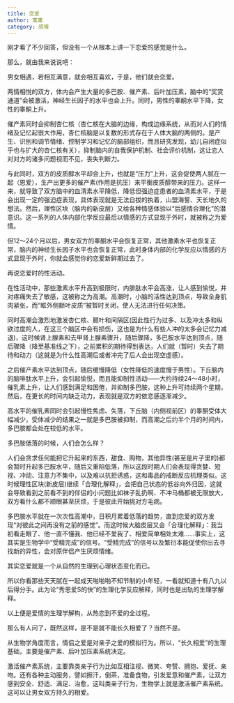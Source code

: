 ```yaml
---
title: 恋爱
author: 寓庸
category: 感情
---
```


刚才看了不少回答，但没有一个从根本上讲一下恋爱的感觉是什么。

 那么，就由我来说说吧：

 男女相遇，若相互满意，就会相互喜欢，于是，他们就会恋爱。

 两情相悦的双方，体内会产生大量的多巴胺、催产素、后叶加压素，脑中的“奖赏通道”会被激活，神经生长因子的水平也会上升。同时，男性的睾酮水平下降，女性的睾酮上升。

 催产素同时会抑制杏仁核（杏仁核在大脑的边缘，构成边缘系统，从而对人们的情绪及记忆起很大作用，杏仁核脑是以复数的形式存在于人体大脑的两侧的。是产生、识别和调节情绪、控制学习和记忆的脑部组织，而且研究发现，幼儿自闭症似乎也与扩大的杏仁核有关），抑制脑内的自我保护机制、社会评价机制，这让恋人对对方的诸多问题视而不见，丧失判断力。

 与此同时，双方的皮质醇水平却会上升，也就是“压力”上升，这会促使两人腻在一起（恩爱），生产出更多的催产素(作用是抗压）来平衡皮质醇带来的压力。这样一来，就导致了双方脑中的血清素水平降低，降低但强迫症患者的血清素水平，于是会出现一定的强迫症表现，具体表现就是无法自拔的执着，山盟海誓、天长地久的想法。然后，理性区块（脑内的新皮层）又给各种情感体验以“后感情合理化”的潜意识。这一系列的人体内部化学反应最后以情感的方式显现于外时，就被称之为爱情。

 但12～24个月以后，男女双方的睾酮水平会恢复正常，其他激素水平也恢复正常，脑内的神经生长因子水平也会恢复正常，此时身体内部的化学反应以情感的方式显现于外时，你就会感觉你的恋爱新鲜期过去了。

 再说恋爱时的性活动。

 在性活动中，那些激素水平升高到极限时，内腓肽水平会高涨，让人感到愉悦，并对疼痛失去了敏感，这被称之为高潮。高潮时，小脑的活性达到顶点，导致全身肌肉紧张，而“眶外侧额叶皮质”被暂时关闭，使人无法进行任何决策。

 同时高潮会激烈地激发杏仁核、颞叶和间隔区(因此性行为过多、以及冲太多和纵欲过度的人，在这三个脑区中会有损伤，这也是为什么有些人冲的太多会记忆力减退)，这时候肾上腺素和去甲肾上腺素骤升，随后骤降，多巴胺水平达到顶点，随后骤降（降至基准线之下），之前累积的期待得到表达，人们就（暂时）失去了期待和动力（这就是为什么性高潮后或者冲完了后人会出现空虚感）。

 之后催产素水平达到顶点，随后缓慢降低（女性降低的速度慢于男性）。下丘脑内的脑啡肽水平上升，会引起愉悦，而且能抑制性活动——大约持续24～48小时，催乳素上升，让人们感到满足和困倦，并抑制多巴胺，这种上升可持续两个星期，然后，在更长的时间内缺乏动力，表现就是双方的依恋感逐渐减少。

 高水平的催乳素同时会引起慢性焦虑、失落，下丘脑（内侧视前区）的睾酮受体大幅减少，受体减少的结果之一就是多巴胺被抑制，而高潮之后约半个月的时间内，多巴胺都会处在较低的水平。

 多巴胺低落的时候，人们会怎么样？

 人们会贪求任何能把它升起来的东西，甜食、购物，其他异性(甚至是片子里的)都会暂时升起多巴胺水平，随后又重陷低落，所以这段时期人们会表现得贪婪、短视、冲动、注意力不集中，以及难以抗拒诱惑，这和毒品的戒断反应机理类似。这时候理性区块(新皮层)继续「合理化解释」，会把自己状态的低谷向外归因，这就会导致看到之前看不到的伴侣的小问题比如袜子乱扔啊、不冲马桶都被无限放大，双方看什么都不顺眼甚至厌烦，于是彼此开始挑对方毛病。

 多巴胺水平就在一次次性高潮中，日积月累着低落的趋势，直到恋爱的双方发现“对彼此之间再没有之前的感觉”。而这时候大脑皮层又会「合理化解释」：我当初看走眼了、他一直不懂我、他已经不爱我了、相爱简单相处太难……事实上，这其实是生物学中“受精完成”的信号。“受精完成”的信号以及繁衍本能促使你出去寻找新的异性，会对原伴侣产生厌烦情绪。

 其实恋爱就是一个从自然的生理到心理状态变化而已。

 所以你看那些天天腻在一起成天啪啪啪不知节制的小年轻，一看就知道十有八九以后得分手。此为论“秀恩爱S的快”的生理化学反应解释，同时也是出轨的生理学解释。

 以上便是爱情的生理学解构，从热恋到不爱的全过程。

 那么有人问了，既然这样，是不是就不能长久相爱了？当然不是。

 从生物学角度而言，情侣之爱是对亲子之爱的模拟行为。所以，“长久相爱”的生理基础，主要是催产素、后叶加压素系统决定。

 激活催产素系统，主要靠类亲子行为比如互相注视、微笑、夸赞、拥抱、爱抚、亲吻。还有各种主动服务，譬如擦汗，倒茶，准备食物，引发爱意和催产素，让双方感到安全、舒适、满足、治愈，这叫类亲子行为，生物学上就是激活催产素系统。这可以让男女双方持久的相爱。